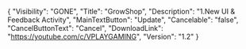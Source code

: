 {
  "Visibility": "GONE",
  "Title": "GrowShop",
  "Description": "1.New UI & Feedback Activity",
  "MainTextButton": "Update",
  "Cancelable": "false",
  "CancelButtonText": "Cancel",
  "DownloadLink": "https://youtube.com/c/VPLAYGAMING",
  "Version": "1.2"
}

